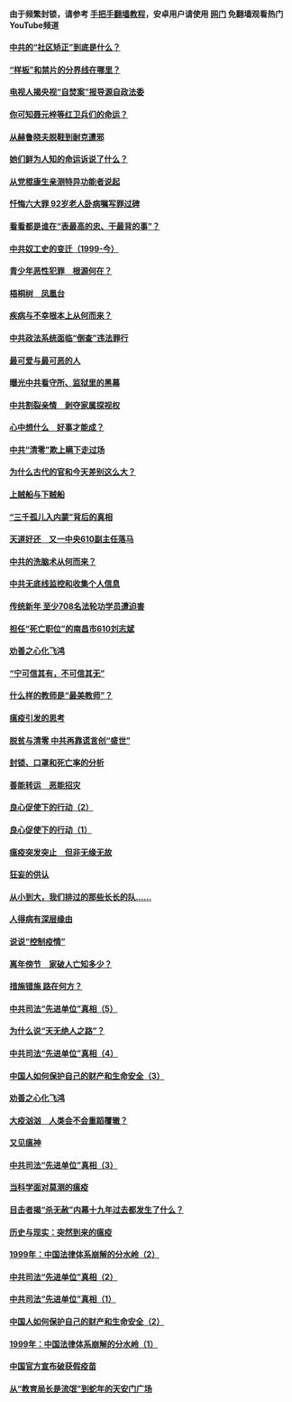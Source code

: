 #### 由于频繁封锁，请参考 [手把手翻墙教程](https://github.com/gfw-breaker/guides/wiki/)，安卓用户请使用 [网门](https://github.com/gfw-breaker/nogfw/blob/master/dl.md?t=04081301) 免翻墙观看热门YouTube频道 

#### [中共的“社区矫正”到底是什么？](../pages/19/422870.md?t=04081301) 

#### [“样板”和禁片的分界线在哪里？](../pages/19/422704.md?t=04081301) 

#### [电视人揭央视“自焚案”报导源自政法委](../pages/19/422770.md?t=04081301) 

#### [你可知聂元梓等红卫兵们的命运？](../pages/19/422848.md?t=04081301) 

#### [从赫鲁晓夫脱鞋到耐克遭邪](../pages/19/422826.md?t=04081301) 

#### [她们鲜为人知的命运诉说了什么？](../pages/19/422754.md?t=04081301) 

#### [从党棍康生亲测特异功能者说起](../pages/19/422657.md?t=04081301) 

#### [忏悔六大罪 92岁老人卧病嘱写罪过碑](../pages/19/422750.md?t=04081301) 

#### [看看都是谁在“表最高的忠、干最背的事”？](../pages/19/422703.md?t=04081301) 

#### [中共奴工史的变迁（1999-今）](../pages/19/422656.md?t=04081301) 

#### [青少年恶性犯罪　根源何在？](../pages/19/422449.md?t=04081301) 

#### [梧桐树　凤凰台](../pages/19/422442.md?t=04081301) 

#### [疾病与不幸根本上从何而来？](../pages/19/422438.md?t=04081301) 

#### [中共政法系统面临“倒查”违法罪行](../pages/19/422497.md?t=04081301) 

#### [最可爱与最可恶的人](../pages/19/422448.md?t=04081301) 

#### [曝光中共看守所、监狱里的黑幕](../pages/19/422390.md?t=04081301) 

#### [中共割裂亲情　剥夺家属探视权](../pages/19/422364.md?t=04081301) 

#### [心中想什么　好事才能成？](../pages/19/422318.md?t=04081301) 

#### [中共“清零”欺上瞒下走过场](../pages/19/422306.md?t=04081301) 

#### [为什么古代的官和今天差别这么大？](../pages/19/422228.md?t=04081301) 

#### [上贼船与下贼船](../pages/19/422276.md?t=04081301) 

#### [“三千孤儿入内蒙”背后的真相](../pages/19/422229.md?t=04081301) 

#### [天道好还　又一中央610副主任落马](../pages/19/422155.md?t=04081301) 

#### [中共的洗脑术从何而来？](../pages/19/422154.md?t=04081301) 

#### [中共无底线监控和收集个人信息](../pages/19/422039.md?t=04081301) 

#### [传统新年 至少708名法轮功学员遭迫害](../pages/19/421946.md?t=04081301) 

#### [担任“死亡职位”的南昌市610刘志斌](../pages/19/421957.md?t=04081301) 

#### [劝善之心化飞鸿](../pages/19/421164.md?t=04081301) 

#### [“宁可信其有，不可信其无”](../pages/19/421691.md?t=04081301) 

#### [什么样的教师是“最美教师”？](../pages/19/421755.md?t=04081301) 

#### [瘟疫引发的思考](../pages/19/421594.md?t=04081301) 

#### [脱贫与清零 中共再靠谎言创“盛世”](../pages/19/421590.md?t=04081301) 

#### [封锁、口罩和死亡率的分析](../pages/19/421495.md?t=04081301) 

#### [善能转运　恶能招灾](../pages/19/421334.md?t=04081301) 

#### [良心促使下的行动（2）](../pages/19/421361.md?t=04081301) 

#### [良心促使下的行动（1）](../pages/19/421302.md?t=04081301) 

#### [瘟疫突发突止　但非无缘无故](../pages/19/421281.md?t=04081301) 

#### [狂妄的供认](../pages/19/421199.md?t=04081301) 

#### [从小到大，我们排过的那些长长的队……](../pages/19/421243.md?t=04081301) 

#### [人得病有深层缘由](../pages/19/420864.md?t=04081301) 

#### [说说“控制疫情”](../pages/19/420831.md?t=04081301) 

#### [离年傍节　家破人亡知多少？](../pages/19/420563.md?t=04081301) 

#### [措施错施  路在何方？](../pages/19/420076.md?t=04081301) 

#### [中共司法“先进单位”真相（5）](../pages/19/419453.md?t=04081301) 

#### [为什么说“天无绝人之路”？](../pages/19/419618.md?t=04081301) 

#### [中共司法“先进单位”真相（4）](../pages/19/419452.md?t=04081301) 

#### [中国人如何保护自己的财产和生命安全（3）](../pages/19/419405.md?t=04081301) 

#### [劝善之心化飞鸿](../pages/19/418758.md?t=04081301) 

#### [大疫汹汹　人类会不会重蹈覆辙？](../pages/19/419691.md?t=04081301) 

#### [又见瘟神](../pages/19/419225.md?t=04081301) 

#### [中共司法“先进单位”真相（3）](../pages/19/419451.md?t=04081301) 

#### [当科学面对莫测的瘟疫](../pages/19/419625.md?t=04081301) 

#### [目击者揭“杀无赦”内幕十九年过去都发生了什么？](../pages/19/419617.md?t=04081301) 

#### [历史与现实：突然到来的瘟疫](../pages/19/419619.md?t=04081301) 

#### [1999年：中国法律体系崩解的分水岭（2）](../pages/19/419455.md?t=04081301) 

#### [中共司法“先进单位”真相（2）](../pages/19/419450.md?t=04081301) 

#### [中共司法“先进单位”真相（1）](../pages/19/419449.md?t=04081301) 

#### [中国人如何保护自己的财产和生命安全（2）](../pages/19/419404.md?t=04081301) 

#### [1999年：中国法律体系崩解的分水岭（1）](../pages/19/419454.md?t=04081301) 

#### [中国官方宣布破获假疫苗](../pages/19/419504.md?t=04081301) 

#### [从“教育局长是流氓”到蛇年的天安门广场](../pages/19/419470.md?t=04081301) 

